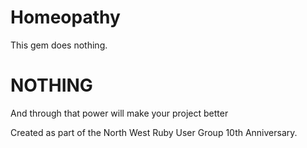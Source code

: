 # Homeopathy

This gem does nothing.

# NOTHING

And through that power will make your project better

Created as part of the North West Ruby User Group 10th Anniversary.
